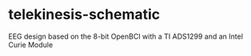# telekinesis-schematic
EEG design based on the 8-bit OpenBCI with a TI ADS1299 and an Intel Curie Module
